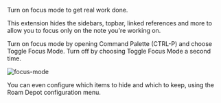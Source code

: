 Turn on focus mode to get real work done.

This extension hides the sidebars, topbar, linked references and more to allow you to focus only on the note you're working on.

Turn on focus mode by opening Command Palette (CTRL-P) and choose Toggle Focus Mode. Turn off by choosing Toggle Focus Mode a second time.

![focus-mode](https://user-images.githubusercontent.com/6857790/184478439-e2788740-67b5-493b-bbec-ceb8e01e4080.gif)

You can even configure which items to hide and which to keep, using the Roam Depot configuration menu.
